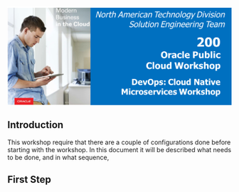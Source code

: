 ![](images/200/Picture-lab.png)  

## Introduction

This workshop require that there are a couple of configurations done before starting with the workshop. In this document it will be described what needs to be done, and in what sequence,

## First Step

